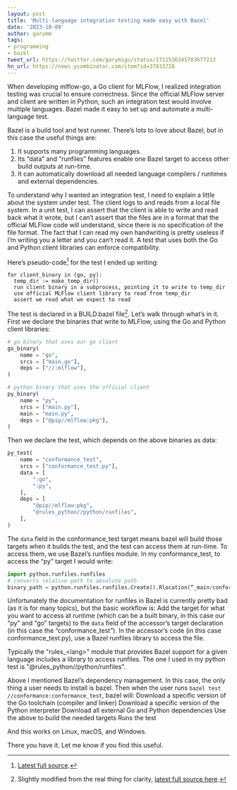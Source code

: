 ```yaml
---
layout: post
title: 'Multi-language integration testing made easy with Bazel'
date: '2023-10-09'
author: garymm
tags:
- programming
- bazel
tweet_url: https://twitter.com/garymigu/status/1711536345783677213
hn_url: https://news.ycombinator.com/item?id=37833728
---
```


When developing mlflow-go, a Go client for MLFlow, I realized integration testing was crucial to ensure correctness. Since the official MLFlow server and client are written in Python, such an integration test would involve multiple languages. Bazel made it easy to set up and automate a multi-language test.

Bazel is a build tool and test runner. There’s lots to love about Bazel, but in this case the useful things are:
1. It supports many programming languages.
1. Its “data” and “runfiles” features enable one Bazel target to access other build outputs at run-time.
1. It can automatically download all needed language compilers / runtimes and external dependencies.

To understand why I wanted an integration test, I need to explain a little about the system under test. The client logs to and reads from a local file system. In a unit test, I can assert that the client is able to write and read back what it wrote, but I can’t assert that the files are in a format that the official MLFlow code will understand, since there is no specification of the file format. The fact that I can read my own handwriting is pretty useless if I’m writing you a letter and you can’t read it. A test that uses both the Go and Python client libraries can enforce compatibility.

Here’s pseudo-code[^1] for the test I ended up writing:

```
for client_binary in (go, py):
  temp_dir := make_temp_dir()
  run client binary in a subprocess, pointing it to write to temp_dir
  use official MLFlow client library to read from temp_dir
  assert we read what we expect to read
```

The test is declared in a BUILD.bazel file[^2]. Let’s walk through what’s in it. First we declare the binaries that write to MLFlow, using the Go and Python client libraries:

```python
# go binary that uses our go client
go_binary(
    name = "go",
    srcs = ["main.go"],
    deps = ["//:mlflow"],
)

# python binary that uses the official client
py_binary(
    name = "py",
    srcs = ["main.py"],
    main = "main.py",
    deps = ["@pip//mlflow:pkg"],
)
```

Then we declare the test, which depends on the above binaries as data:

```python
py_test(
    name = "conformance_test",
    srcs = ["conformance_test.py"],
    data = [
        ":go",
        ":py",
    ],
    deps = [
        "@pip//mlflow:pkg",
        "@rules_python//python/runfiles",
    ],
)
```

The `data` field in the conformance_test target means bazel will build those targets when it builds the test, and the test can access them at run-time. To access them, we use Bazel’s runfiles module. In my conformance_test, to access the “py” target I would write:

```python
import python.runfiles.runfiles
# converts relative path to absolute path
binary_path = python.runfiles.runfiles.Create().Rlocation(“_main/conformance/py”)
```

Unfortunately the documentation for runfiles in Bazel is currently pretty bad (as it is for many topics), but the basic workflow is:
Add the target for what you want to access at runtime (which can be a built binary, in this case our “py” and “go” targets) to the `data` field of the accessor’s target declaration (in this case the “conformance_test”).
In the accessor’s code (in this case conformance_test.py), use a Bazel runfiles library to access the file.

Typically the "rules_\<lang\>" module that provides Bazel support for a given language includes a library to access runfiles. The one I used in my python test is "@rules_python//python/runfiles".

Above I mentioned Bazel’s dependency management. In this case, the only thing a user needs to install is bazel. Then when the user runs `bazel test //conformance:conformance_test`, bazel will:
Download a specific version of the Go toolchain (compiler and linker)
Download a specific version of the Python interpreter
Download all external Go and Python dependencies
Use the above to build the needed targets
Runs the test

And this works on Linux, macOS, and Windows.

There you have it. Let me know if you find this useful.

[^1]: [Latest full source](https://github.com/Astera-org/mlflow-go/blob/master/conformance/conformance_test.py).

[^2]: Slightly modified from the real thing for clarity, [latest full source here](https://github.com/Astera-org/mlflow-go/blob/master/conformance/BUILD.bazel).
